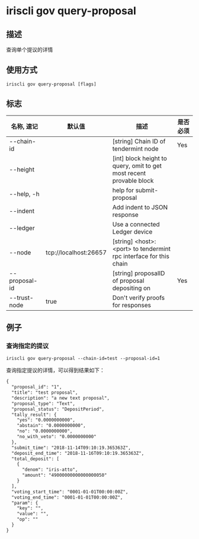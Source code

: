# iriscli gov query-proposal

## 描述

查询单个提议的详情

## 使用方式

```
iriscli gov query-proposal [flags]
```

## 标志

| 名称, 速记       | 默认值                      | 描述                                                                                                                                                 | 是否必须  |
| --------------- | -------------------------- | ---------------------------------------------------------------------------------------------------------------------------------------------------- | -------- |
| --chain-id      |                            | [string] Chain ID of tendermint node                                                                                                                 | Yes      |
| --height        |                            | [int] block height to query, omit to get most recent provable block                                                                                  |          |
| --help, -h      |                            | help for submit-proposal                                                                                                                             |          |
| --indent        |                            | Add indent to JSON response                                                                                                                          |          |
| --ledger        |                            | Use a connected Ledger device                                                                                                                        |          |
| --node          | tcp://localhost:26657      | [string] \<host>:\<port> to tendermint rpc interface for this chain                                                                                  |          |
| --proposal-id   |                            | [string] proposalID of proposal depositing on                                                                                                        | Yes      |
| --trust-node    | true                       | Don't verify proofs for responses                                                                                                                    |          |

## 例子

### 查询指定的提议

```shell
iriscli gov query-proposal --chain-id=test --proposal-id=1
```

查询指定提议的详情，可以得到结果如下：

```txt
{
  "proposal_id": "1",
  "title": "test proposal",
  "description": "a new text proposal",
  "proposal_type": "Text",
  "proposal_status": "DepositPeriod",
  "tally_result": {
    "yes": "0.0000000000",
    "abstain": "0.0000000000",
    "no": "0.0000000000",
    "no_with_veto": "0.0000000000"
  },
  "submit_time": "2018-11-14T09:10:19.365363Z",
  "deposit_end_time": "2018-11-16T09:10:19.365363Z",
  "total_deposit": [
    {
      "denom": "iris-atto",
      "amount": "49000000000000000050"
    }
  ],
  "voting_start_time": "0001-01-01T00:00:00Z",
  "voting_end_time": "0001-01-01T00:00:00Z",
  "param": {
    "key": "",
    "value": "",
    "op": ""
  }
}
```